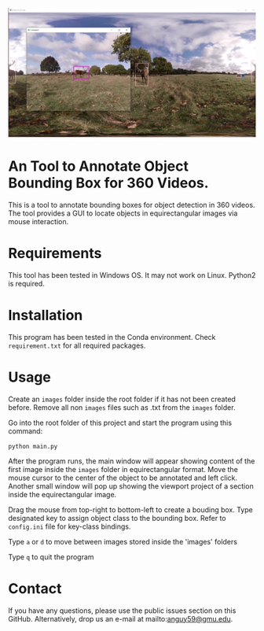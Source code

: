 ![Illustration](https://github.com/phananh1010/360-object-detection-annotation/blob/master/illustration.png?raw=true)

# An Tool to Annotate Object Bounding Box for 360 Videos.

This is a tool to annotate bounding boxes for object detection in 360 videos. The tool provides a GUI to locate objects in equirectangular images via mouse interaction. 

# Requirements
This tool has been tested in Windows OS. It may not work on Linux. Python2 is required.


# Installation
This program has been tested in the Conda environment. Check `requirement.txt` for all required packages.

# Usage
Create an `images` folder inside the root folder if it has not been created before. Remove all non `images` files such as .txt from the `images` folder.

Go into the root folder of this project and start the program using this command:
```
python main.py
```
After the program runs, the main window will appear showing content of the first image inside the `images` folder in equirectangular format. Move the mouse cursor to the center of the object to be annotated and left click. Another small window will pop up showing the viewport project of a section inside the equirectangular image.

Drag the mouse from top-right to bottom-left to create a bouding box. Type designated key to assign object class to the bounding box. Refer to `config.ini` file for key-class bindings.

Type `a` or `d` to move between images stored inside the 'images' folders

Type `q` to quit the program

# Contact
If you have any questions, please use the public issues section on this GitHub. Alternatively, drop us an e-mail at mailto:anguy59@gmu.edu.

